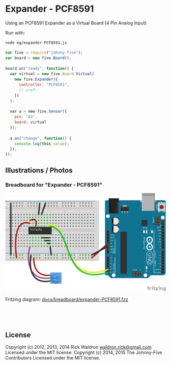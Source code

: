 <!--remove-start-->

# Expander - PCF8591


Using an PCF8591 Expander as a Virtual Board (4 Pin Analog Input)


Run with:
```bash
node eg/expander-PCF8591.js
```

<!--remove-end-->

```javascript
var five = require("johnny-five");
var board = new five.Board();

board.on("ready", function() {
  var virtual = new five.Board.Virtual(
    new five.Expander({
      controller: "PCF8591",
      // vref:
    })
  );

  var a = new five.Sensor({
    pin: "A3",
    board: virtual
  });

  a.on("change", function() {
    console.log(this.value);
  });
});

```


## Illustrations / Photos


### Breadboard for "Expander - PCF8591"



![docs/breadboard/expander-PCF8591.png](breadboard/expander-PCF8591.png)<br>

Fritzing diagram: [docs/breadboard/expander-PCF8591.fzz](breadboard/expander-PCF8591.fzz)

&nbsp;





&nbsp;

<!--remove-start-->

## License
Copyright (c) 2012, 2013, 2014 Rick Waldron <waldron.rick@gmail.com>
Licensed under the MIT license.
Copyright (c) 2014, 2015 The Johnny-Five Contributors
Licensed under the MIT license.

<!--remove-end-->
